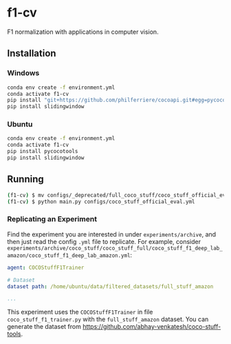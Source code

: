 # f1-cv
F1 normalization with applications in computer vision.

## Installation

### Windows

```bash
conda env create -f environment.yml
conda activate f1-cv
pip install "git+https://github.com/philferriere/cocoapi.git#egg=pycocotools&subdirectory=PythonAPI"
pip install slidingwindow
```

### Ubuntu

```bash
conda env create -f environment.yml
conda activate f1-cv
pip install pycocotools
pip install slidingwindow
```

## Running

```bash
(f1-cv) $ mv configs/_deprecated/full_coco_stuff/coco_stuff_official_eval.yml configs/
(f1-cv) $ python main.py configs/coco_stuff_official_eval.yml
```

### Replicating an Experiment

Find the experiment you are interested in under `experiments/archive`, and then just read the config `.yml` file to replicate. For example, consider `experiments/archive/coco_stuff/coco_stuff_full/coco_stuff_f1_deep_lab_amazon/coco_stuff_f1_deep_lab_amazon.yml`:
```yaml
agent: COCOStuffF1Trainer

# Dataset
dataset path: /home/ubuntu/data/filtered_datasets/full_stuff_amazon

...
```
This experiment uses the `COCOStuffF1Trainer` in file `coco_stuff_f1_trainer.py` with the `full_stuff_amazon` dataset.
You can generate the dataset from https://github.com/abhay-venkatesh/coco-stuff-tools.

